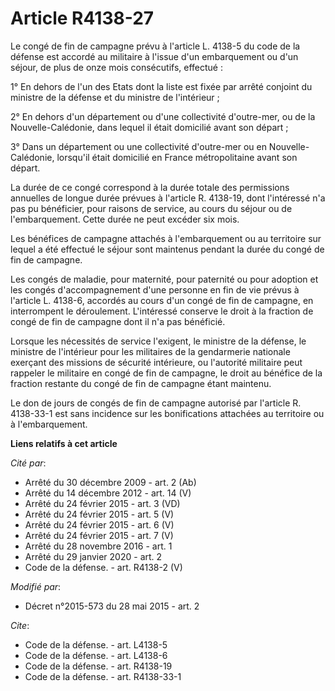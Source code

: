 # Article R4138-27

Le congé de fin de campagne prévu à l'article L. 4138-5 du code de la défense est accordé au militaire à l'issue d'un
embarquement ou d'un séjour, de plus de onze mois consécutifs, effectué : 

1° En dehors de l'un des Etats dont la liste est fixée par arrêté conjoint du ministre de la défense et du ministre de
l'intérieur ; 

2° En dehors d'un département ou d'une collectivité d'outre-mer, ou de la Nouvelle-Calédonie, dans lequel il était domicilié
avant son départ ; 

3° Dans un département ou une collectivité d'outre-mer ou en Nouvelle-Calédonie, lorsqu'il était domicilié en France
métropolitaine avant son départ. 

La durée de ce congé correspond à la durée totale des permissions annuelles de longue durée prévues à l'article R. 4138-19,
dont l'intéressé n'a pas pu bénéficier, pour raisons de service, au cours du séjour ou de l'embarquement. Cette durée ne peut
excéder six mois. 

Les bénéfices de campagne attachés à l'embarquement ou au territoire sur lequel a été effectué le séjour sont maintenus
pendant la durée du congé de fin de campagne. 

Les congés de maladie, pour maternité, pour paternité ou pour adoption et les congés d'accompagnement d'une personne en fin
de vie prévus à l'article L. 4138-6, accordés au cours d'un congé de fin de campagne, en interrompent le déroulement.
L'intéressé conserve le droit à la fraction de congé de fin de campagne dont il n'a pas bénéficié. 

Lorsque les nécessités de service l'exigent, le ministre de la défense, le ministre de l'intérieur pour les militaires de la
gendarmerie nationale exerçant des missions de sécurité intérieure, ou l'autorité militaire peut rappeler le militaire en
congé de fin de campagne, le droit au bénéfice de la fraction restante du congé de fin de campagne étant maintenu. 

Le don de jours de congés de fin de campagne autorisé par l'article R. 4138-33-1 est sans incidence sur les bonifications
attachées au territoire ou à l'embarquement.

**Liens relatifs à cet article**

_Cité par_:

  - Arrêté du 30 décembre 2009 - art. 2 (Ab)
  - Arrêté du 14 décembre 2012 - art. 14 (V)
  - Arrêté du 24 février 2015 - art. 3 (VD)
  - Arrêté du 24 février 2015 - art. 5 (V)
  - Arrêté du 24 février 2015 - art. 6 (V)
  - Arrêté du 24 février 2015 - art. 7 (V)
  - Arrêté du 28 novembre 2016 - art. 1
  - Arrêté du 29 janvier 2020 - art. 2
  - Code de la défense. - art. R4138-2 (V)

_Modifié par_:

  - Décret n°2015-573 du 28 mai 2015 - art. 2

_Cite_:

  - Code de la défense. - art. L4138-5
  - Code de la défense. - art. L4138-6
  - Code de la défense. - art. R4138-19
  - Code de la défense. - art. R4138-33-1
